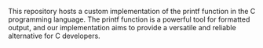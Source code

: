 This repository hosts a custom implementation of the printf function in the C programming language. The printf function is a powerful tool for formatted output, and our implementation aims to provide a versatile and reliable alternative for C developers.
